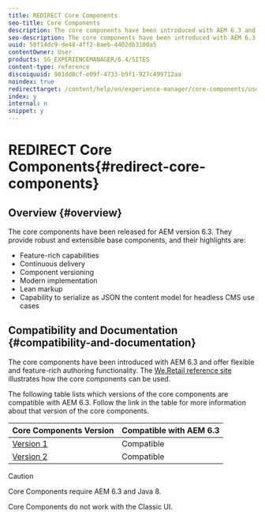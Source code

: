 ```yaml
---
title: REDIRECT Core Components
seo-title: Core Components
description: The core components have been introduced with AEM 6.3 and offer flexible and feature-rich authoring functionality. 
seo-description: The core components have been introduced with AEM 6.3 and offer flexible and feature-rich authoring functionality. 
uuid: 50f14dc9-de48-4ff2-8aeb-4402db3100a5
contentOwner: User
products: SG_EXPERIENCEMANAGER/6.4/SITES
content-type: reference
discoiquuid: 981dd8cf-e09f-4733-b9f1-927c499712aa
noindex: true
redirecttarget: /content/help/en/experience-manager/core-components/user-guide
index: y
internal: n
snippet: y
---
```


# REDIRECT Core Components{#redirect-core-components}

## Overview {#overview}

The core components have been released for AEM version 6.3. They provide robust and extensible base components, and their highlights are:

* Feature-rich capabilities
* Continuous delivery
* Component versioning
* Modern implementation
* Lean markup
* Capability to serialize as JSON the content model for headless CMS use cases

## Compatibility and Documentation {#compatibility-and-documentation}

The core components have been introduced with AEM 6.3 and offer flexible and feature-rich authoring functionality. The [We.Retail reference site](../../../sites/developing/using/we-retail.md) illustrates how the core components can be used.

The following table lists which versions of the core components are compatible with AEM 6.3. Follow the link in the table for more information about that version of the core components.

| **Core Components Version** |**Compatible with AEM 6.3** |
|---|---|
| [Version 1](/content/help/en/experience-manager/core-components/using/versions) |Compatible |
| [Version 2](/content/help/en/experience-manager/core-components/using/versions) |Compatible |

>[!CAUTION]
>
>Core Components require AEM 6.3 and Java 8.
>
>Core Components do not work with the Classic UI.

